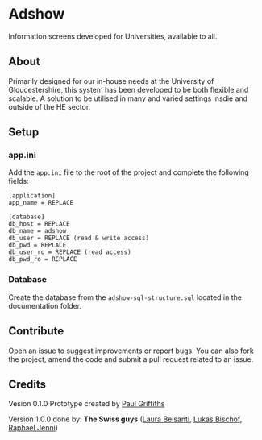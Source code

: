 # Adshow
Information screens developed for Universities, available to all.

## About
Primarily designed for our in-house needs at the University of Gloucestershire, this system has been developed to be both flexible and scalable.  A solution to be utilised in many and varied settings insdie and outside of the HE sector.

## Setup

### app.ini
Add the `app.ini` file to the root of the project and complete the following fields: 
```
[application]
app_name = REPLACE

[database]
db_host = REPLACE
db_name = adshow
db_user = REPLACE (read & write access)
db_pwd = REPLACE
db_user_ro = REPLACE (read access)
db_pwd_ro = REPLACE
```

### Database
Create the database from the `adshow-sql-structure.sql` located in the documentation folder.

## Contribute
Open an issue to suggest improvements or report bugs.  You can also fork the project, amend the code and submit a pull request related to an issue.

## Credits
Vesion 0.1.0 Prototype created by [Paul Griffiths](https://github.com/alleycat58uk)

Version 1.0.0 done by: **The Swiss guys** ([Laura Belsanti](https://github.com/lbelsanti), [Lukas Bischof](https://github.com/lukasbischof), [Raphael Jenni](https://github.com/RaphaelJenni))
